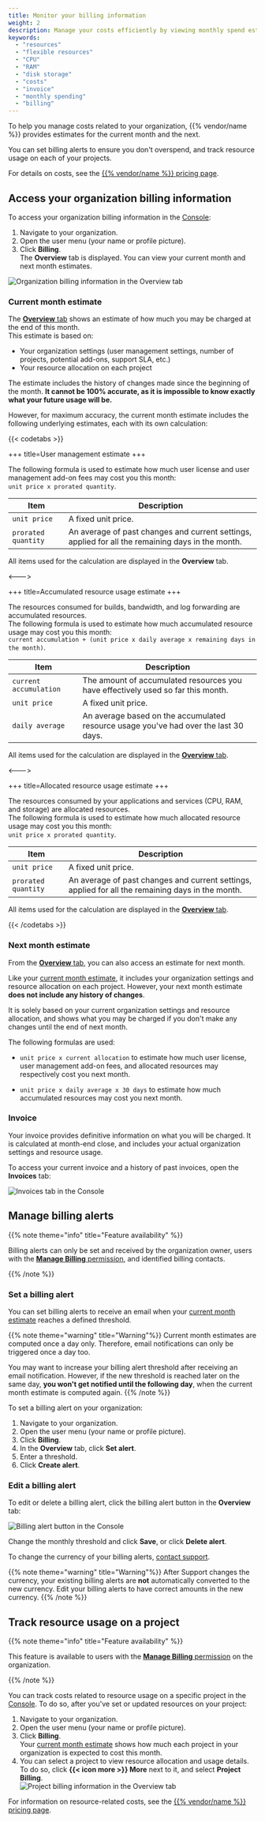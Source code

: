 ```yaml
---
title: Monitor your billing information
weight: 2
description: Manage your costs efficiently by viewing monthly spend estimates and setting spend alerts.
keywords:
  - "resources"
  - "flexible resources"
  - "CPU"
  - "RAM"
  - "disk storage"
  - "costs"
  - "invoice"
  - "monthly spending"
  - "billing"
---
```


To help you manage costs related to your organization,
{{% vendor/name %}} provides estimates for the current month and the next.

You can set billing alerts to ensure you don't overspend,
and track resource usage on each of your projects.

For details on costs, see the [{{% vendor/name %}} pricing page](https://upsun.com/pricing/).

## Access your organization billing information

To access your organization billing information in the [Console](/administration/web/_index.md):

1.  Navigate to your organization.
2.  Open the user menu (your name or profile picture).
3.  Click **Billing**.</br>
    The **Overview** tab is displayed.
    You can view your current month and next month estimates.

![Organization billing information in the Overview tab](/images/billing/organization-billing.png "0.6")

### Current month estimate

The [**Overview** tab](#access-your-organization-billing-information) shows an estimate of how much you may be charged at the end of this month.</br>
This estimate is based on:

*   Your organization settings (user management settings, number of projects, potential add-ons, support SLA, etc.)
*   Your resource allocation on each project

The estimate includes the history of changes made since the beginning of the month.
**It cannot be 100% accurate, as it is impossible to know exactly what your future usage will be.**

However, for maximum accuracy, the current month estimate includes the following underlying estimates,
each with its own calculation:

{{< codetabs >}}

\+++
title=User management estimate
\+++

The following formula is used to estimate how much user license and user management add-on fees may cost you this month:</br>
`unit price x prorated quantity`.

| Item                | Description                                                                                       |
| ------------------- | ------------------------------------------------------------------------------------------------- |
| `unit price`        | A fixed unit price.                                                                               |
| `prorated quantity` | An average of past changes and current settings, applied for all the remaining days in the month. |

All items used for the calculation are displayed in the **Overview** tab.

<--->

\+++
title=Accumulated resource usage estimate
\+++

The resources consumed for builds, bandwidth, and log forwarding are accumulated resources.</br>
The following formula is used to estimate how much accumulated resource usage may cost you this month:</br>
`current accumulation + (unit price x daily average x remaining days in the month)`.

| Item                   | Description                                                                          |
| ---------------------- | ------------------------------------------------------------------------------------ |
| `current accumulation` | The amount of accumulated resources you have effectively used so far this month.     |
| `unit price`           | A fixed unit price.                                                                  |
| `daily average`        | An average based on the accumulated resource usage you've had over the last 30 days. |

All items used for the calculation are displayed in the [**Overview** tab](#access-your-organization-billing-information).

<--->

\+++
title=Allocated resource usage estimate
\+++

The resources consumed by your applications and services (CPU, RAM, and storage) are allocated resources.</br>
The following formula is used to estimate how much allocated resource usage may cost you this month:</br>
`unit price x prorated quantity`.

| Item                | Description                                                                                       |
| ------------------- | ------------------------------------------------------------------------------------------------- |
| `unit price`        | A fixed unit price.                                                                               |
| `prorated quantity` | An average of past changes and current settings, applied for all the remaining days in the month. |

All items used for the calculation are displayed in the [**Overview** tab](#access-your-organization-billing-information).

{{< /codetabs >}}

### Next month estimate

From the [**Overview** tab](#access-your-organization-billing-information), you can also access an estimate for next month.

Like your [current month estimate](#current-month-estimate), it includes your organization settings and resource allocation on each project.
However, your next month estimate **does not include any history of changes**.

It is solely based on your current organization settings and resource allocation,
and shows what you may be charged if you don't make any changes until the end of next month.

The following formulas are used:

*   `unit price x current allocation` to estimate how much user license, user management add-on fees,
    and allocated resources may respectively cost you next month.

*   `unit price x daily average x 30 days` to estimate how much accumulated resources may cost you next month.

### Invoice

Your invoice provides definitive information on what you will be charged.
It is calculated at month-end close, and includes your actual organization settings and resource usage.

To access your current invoice and a history of past invoices, open the **Invoices** tab:

![Invoices tab in the Console](/images/billing/invoices-tab.png)

## Manage billing alerts

{{% note theme="info" title="Feature availability" %}}

Billing alerts can only be set and received by the organization owner,
users with the [**Manage Billing** permission](/administration/users.md#organization-permissions),
and identified billing contacts.

{{% /note %}}

### Set a billing alert

You can set billing alerts to receive an email when your [current month estimate](#current-month-estimate) reaches a defined threshold.

{{% note theme="warning" title="Warning"%}}
Current month estimates are computed once a day only.
Therefore, email notifications can only be triggered once a day too.

You may want to increase your billing alert threshold after receiving an email notification.
However, if the new threshold is reached later on the same day,
**you won't get notified until the following day**, when the current month estimate is computed again.
{{% /note %}}

To set a billing alert on your organization:

1.  Navigate to your organization.
2.  Open the user menu (your name or profile picture).
3.  Click **Billing**.</br>
4.  In the **Overview** tab, click **Set alert**.
5.  Enter a threshold.
6.  Click **Create alert**.

### Edit a billing alert

To edit or delete a billing alert, click the billing alert button in the **Overview** tab:

![Billing alert button in the Console](/images/billing/billing-alert-button.png "0.1")

Change the monthly threshold and click **Save**, or click **Delete alert**.

To change the currency of your billing alerts, [contact support](/learn/overview/get-support.md).

{{% note theme="warning" title="Warning"%}}
After Support changes the currency, your existing billing alerts are **not** automatically converted to the new currency.
Edit your billing alerts to have correct amounts in the new currency.
{{% /note %}}

## Track resource usage on a project

{{% note theme="info" title="Feature availability" %}}

This feature is available to users with the [**Manage Billing** permission](/administration/users.md#organization-permissions) on the organization.

{{% /note %}}

You can track costs related to resource usage on a specific project in the [Console](/administration/web/_index.md).
To do so, after you've set or updated resources on your project:

1.  Navigate to your organization.
2.  Open the user menu (your name or profile picture).
3.  Click **Billing**.</br>
    Your [current month estimate](#current-month-estimate) shows how much each project in your organization is expected to cost this month.
4.  You can select a project to view resource allocation and usage details.</br>
    To do so, click **{{< icon more >}} More** next to it, and select **Project Billing**.</br>
    ![Project billing information in the Overview tab](/images/billing/project-billing.png "0.6")

For information on resource-related costs, see the [{{% vendor/name %}} pricing page](https://upsun.com/pricing/).
